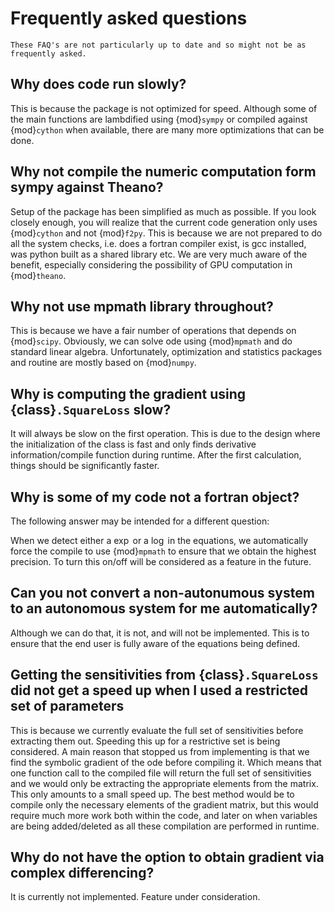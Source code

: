 # Frequently asked questions

```{warning}
These FAQ's are not particularly up to date and so might not be as frequently asked.
```

## Why does code run slowly?

This is because the package is not optimized for speed.
Although some of the main functions are lambdified using {mod}`sympy` or compiled against {mod}`cython` when available, there are many more optimizations that can be done.

<!-- One example is the lines: in `.DeterministicOde.evalSensitivity`{.interpreted-text role="func"}.
The first two operations can be inlined into the third and the third line itself can be rewritten as:
and save the explicit copy operation by `numpy`{.interpreted-textrole="mod"} when making A.
If desired, we could have also made used of the `numexpr`{.interpreted-text role="mod"} package that provides further speed up on elementwise operations in place of numpy. -->

## Why not compile the numeric computation form sympy against Theano?

Setup of the package has been simplified as much as possible.
If you look closely enough, you will realize that the current code generation only uses {mod}`cython` and not {mod}`f2py`.
This is because we are not prepared to do all the system checks, i.e. does a fortran compiler exist, is gcc installed, was python built as a shared library etc.
We are very much aware of the benefit, especially considering the possibility of GPU computation in {mod}`theano`.

## Why not use mpmath library throughout?

This is because we have a fair number of operations that depends on {mod}`scipy`.
Obviously, we can solve ode using {mod}`mpmath` and do standard linear algebra.
Unfortunately, optimization and statistics packages and routine are mostly based on {mod}`numpy`.

## Why is computing the gradient using {class}`.SquareLoss` slow?

It will always be slow on the first operation.
This is due to the design where the initialization of the class is fast and only finds derivative information/compile function during runtime. After the first calculation, things should be significantly faster.

## Why is some of my code not a fortran object?

The following answer may be intended for a different question:

When we detect either a $\exp$ or a $\log$ in the equations, we automatically force the compile to use {mod}`mpmath` to ensure that we obtain
the highest precision.
To turn this on/off will be considered as a feature in the future.

## Can you not convert a non-autonumous system to an autonomous system for me automatically?

Although we can do that, it is not, and will not be implemented.
This is to ensure that the end user is fully aware of the equations being defined.

## Getting the sensitivities from {class}`.SquareLoss` did not get a speed up when I used a restricted set of parameters

This is because we currently evaluate the full set of sensitivities before extracting them out.
Speeding this up for a restrictive set is being considered.
A main reason that stopped us from implementing is that we find the symbolic gradient of the ode before compiling it.
Which means that one function call to the compiled file will return the full set of sensitivities and we would only be extracting the appropriate elements from the matrix.
This only amounts to a small speed up.
The best method would be to compile only the necessary elements of the gradient matrix, but this would require much more work both within the
code, and later on when variables are being added/deleted as all these compilation are performed in runtime.

## Why do not have the option to obtain gradient via complex differencing?

It is currently not implemented. Feature under consideration.